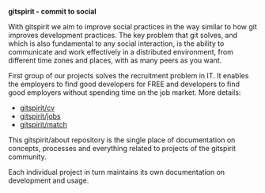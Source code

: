 **gitspirit - commit to social**

With gitspirit we aim to improve social practices in the way similar to how git improves development practices. The key problem that git solves, and which is also fundamental to any social interaction, is the ability to communicate and work effectively in a distributed environment, from different time zones and places, with as many peers as you want.

First group of our projects solves the recruitment problem in IT. It enables the employers to find good developers for FREE and developers to find good employers without spending time on the job market. More details:
* [gitspirit/cv](https://github.com/gitspirit/cv)
* [gitspirit/jobs](https://github.com/gitspirit/jobs)
* [gitspirit/match](https://github.com/gitspirit/match)

This gitspirit/about repository is the single place of documentation on concepts, processes and everything related to projects of the gitspirit community.

Each individual project in turn maintains its own documentation on development and usage.


